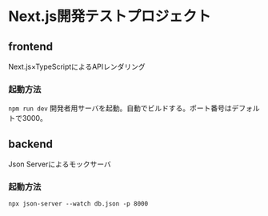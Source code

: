 # Next.js開発テストプロジェクト
## frontend
Next.js×TypeScriptによるAPIレンダリング
### 起動方法
`npm run dev`
開発者用サーバを起動。自動でビルドする。ポート番号はデフォルトで3000。
## backend
Json Serverによるモックサーバ
### 起動方法
`npx json-server --watch db.json -p 8000`
